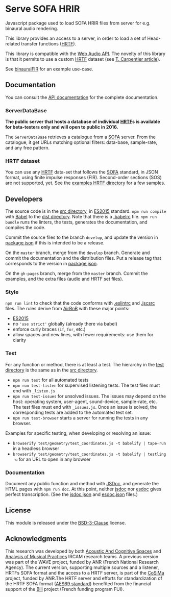 # Serve SOFA HRIR #

Javascript package used to load SOFA HRIR files from server for e.g. binaural audio rendering.

This library provides an access to a server, in order to load a set of
Head-related transfer functions ([HRTF]).

This library is compatible with the [Web Audio API]. The novelty of this
library is that it permits to use a custom [HRTF] dataset (see
[T. Carpentier article]).

See [binauralFIR] for an example use-case.

## Documentation ##

You can consult the [API documentation] for the complete documentation.

### ServerDataBase ###

**The public server that hosts a database of individual [HRTF]s is available
for beta-testers only and will open to public in 2016.**

The `ServerDataBase` retrieves a catalogue from a [SOFA] server. From the
catalogue, it get URLs matching optional filters: data-base, sample-rate,
and any free pattern.

### HRTF dataset ###

You can use any [HRTF] data-set that follows the [SOFA] standard, in JSON
format, using finite impulse responses (FIR). Second-order sections (SOS)
are not supported, yet. See the [examples HRTF directory] for a few samples.

## Developers ##

The source code is in the [src directory], in [ES2015] standard. `npm run
compile` with [Babel] to the [dist directory]. Note that there is a
[.babelrc] file. `npm run bundle` runs the linters, the tests,
generates the documentation, and compiles the code.

Commit the source files to the branch `develop`, and update the version in
[package.json] if this is intended to be a release.

On the `master` branch, merge from the `develop` branch. Generate and
commit the documentation and the distribution files. Put a release tag that
corresponds to the version in [package.json].

On the `gh-pages` branch, merge from the `master` branch. Commit the
examples, and the extra files (audio and HRTF set files).

### Style ###

`npm run lint` to check that the code conforms with [.eslintrc] and
[.jscsrc] files. The rules derive from [AirBnB] with these
major points:
- [ES2015]
- no `'use strict'` globally (already there via babel)
- enforce curly braces (`if`, `for`, etc.)
- allow spaces and new lines, with fewer requirements: use them for clarity

### Test ###

For any function or method, there is at least a test. The hierarchy in the
[test directory] is the same as in the [src directory].

- `npm run test` for all automated tests
- `npm run test-listen` for supervised listening tests. The test files must
  end with `_listen.js`
- `npm run test-issues` for unsolved issues. The issues may depend on the
  host: operating system, user-agent, sound-device, sample-rate, etc. The
  test files must end with `_issues.js`. Once an issue is solved, the
  corresponding tests are added to the automated test set.
- `npm run test-browser` starts a server for running the tests in any browser.

Examples for specific testing, when developing or resolving an issue:
- `browserify test/geometry/test_coordinates.js -t babelify | tape-run` in a
  headless browser
- `browserify test/geometry/test_coordinates.js -t babelify | testling -u`
  for an URL to open in any browser

### Documentation ###

Document any public function and method with [JSDoc], and generate the HTML
pages with `npm run doc`. At this point, neither
[jsdoc](https://www.npmjs.com/package/jsdoc) nor
[esdoc](https://www.npmjs.com/package/esdoc) gives perfect
transcription. (See the [jsdoc.json] and [esdoc.json] files.)

## License

This module is released under the [BSD-3-Clause] license.

## Acknowledgments

This research was developed by both [Acoustic And Cognitive Spaces] and [Analysis of Musical Practices] IRCAM research teams. A previous version was part of the WAVE project, funded by ANR (French National Research Agency). The current version, supporting multiple sources and a listener, HRTFs SOFA format and the access to a HRTF server, is part of the [CoSiMa] project, funded by ANR.The HRTF server and efforts for standardization of the HRTF SOFA format ([AES69 standard]) benefited from the financial support of the [Bili] project (French funding program FUI).

[//]: # (Avoid relative links for use with https://github.com/README.md)
[//]: # (and http://cdn.rawgit.com/Ircam-RnD/binauralFIR/next-gh-pages/doc/index.html)

[//]: # (Use relative links after the release, and drop rawgit.com)
[//]: # (next-develop => develop)
[//]: # (next-master => master)
[//]: # (next-gh-pages => gh-pages)

[.babelrc]: https://github.com/Ircam-RnD/binauralFIR/tree/next-develop/.babelrc
[.eslintrc]: https://github.com/Ircam-RnD/binauralFIR/tree/next-develop/.eslintrc
[.jscsrc]: https://github.com/Ircam-RnD/binauralFIR/tree/next-develop/.jscsrc
[Acoustic And Cognitive Spaces]: http://recherche.ircam.fr/equipes/salles/
[AirBnB]: https://github.com/airbnb/javascript/
[Analysis of Musical Practices]: http://apm.ircam.fr/
[API documentation directory]: https://github.com/Ircam-RnD/binauralFIR/tree/next-master/doc/
[API documentation]: http://cdn.rawgit.com/Ircam-RnD/binauralFIR/next-master/doc/index.html
[Babel]: https://babeljs.io/
[binauralFIR]: https://github.com/Ircam-RnD/binauralFIR
[BSD-3-Clause]: http://opensource.org/licenses/BSD-3-Clause
[CoSiMa]: http://cosima.ircam.fr/
[doc directory]:  https://github.com/Ircam-RnD/binauralFIR/tree/next-master/doc/
[dist directory]:  https://github.com/Ircam-RnD/binauralFIR/tree/next-master/dist/
[documentation]: #documentation
[ES2015]: https://babeljs.io/docs/learn-es2015/
[esdoc.json]: https://github.com/Ircam-RnD/binauralFIR/tree/next-develop/esdoc.json
[examples directory]: https://github.com/Ircam-RnD/binauralFIR/tree/next-gh-pages/examples/
[examples HRTF directory]: https://github.com/Ircam-RnD/binauralFIR/tree/next-gh-pages/examples/hrtf/
[examples online]: http://cdn.rawgit.com/Ircam-RnD/binauralFIR/next-gh-pages/examples/index.html
[HRTF]: http://en.wikipedia.org/wiki/Head-related_transfer_function
[IIRFilterNode]: https://webaudio.github.io/web-audio-api/#idl-def-IIRFilterNode
[jsdoc.json]: https://github.com/Ircam-RnD/binauralFIR/tree/next-develop/jsdoc.json
[JSDoc]: http://usejsdoc.org/
[package.json]: https://github.com/Ircam-RnD/binauralFIR/tree/next-develop/package.json
[Promise]: https://developer.mozilla.org/en-US/docs/Web/JavaScript/Reference/Global_Objects/Promise
[SOFA]: http://www.aes.org/publications/standards/search.cfm?docID=99
[src directory]: https://github.com/Ircam-RnD/binauralFIR/tree/next-develop/src/
[src/geometry]: https://github.com/Ircam-RnD/binauralFIR/tree/next-develop/src/geometry/
[T. Carpentier article]: http://wac.ircam.fr/pdf/demo/wac15_submission_16.pdf
[test directory]: https://github.com/Ircam-RnD/binauralFIR/tree/next-develop/test/
[Web Audio API]: https://webaudio.github.io/web-audio-api/
[AES69 standard]: http://www.aes.org/publications/standards/search.cfm?docID=99
[Bili]: http://www.bili-project.org/